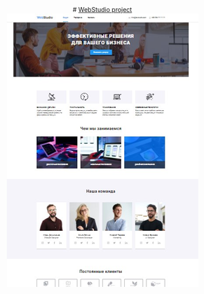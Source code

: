 <div align="center">
# <a href="https://iamgalexing.github.io/WebStudio--project" target="_blank">WebStudio project</a>
<img src="https://github.com/IamGalexing/WebStudio--project/blob/master/images/Screenshot_2.jpg" alt="screenshot of the main page of project"/>
</div>
